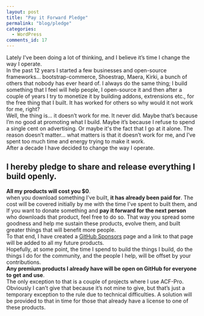 ```yaml
---
layout: post
title: "Pay it Forward Pledge"
permalink: "blog/pledge"
categories:
  - WordPress
comments_id: 17
---
```


Lately I've been doing a lot of thinking, and I believe it’s time I change the way I operate.  
In the past 12 years I started a few businesses and open-source frameworks... bootstrap-commerce, Shoestrap, Maera, Kirki, a bunch of others that nobody has ever heard of. I always do the same thing; I build something that I feel will help people, I open-source it and then after a couple of years I try to monetize it by building addons, extrensions etc., for the free thing that I built. It has worked for others so why would it not work for me, right?  
Well, the thing is... it doesn’t work for me. It never did. Maybe that’s because I’m no good at promoting what I build. Maybe it’s because I refuse to spend a single cent on advertising. Or maybe it's the fact that I go at it alone. The reason doesn’t matter... what matters is that it doesn’t work for me, and I’ve spent too much time and energy trying to make it work.  
After a decade I have decided to change the way I operate.

## I hereby pledge to share and release everything I build openly.

**All my products will cost you $0**.  
when you download something I’ve built, **it has already been paid for**. The cost will be covered initially by me with the time I’ve spent to built them, and If you want to donate something and **pay it forward for the next person** who downloads that product, feel free to do so. That way you spread some goodness and help me sustain these products, evolve them, and built greater things that will benefit more people.  
To that end, I have created a [GitHub Sponsors](https://github.com/sponsors/aristath) page and a link to that page will be added to all my future products.  
Hopefully, at some point, the time I spend to build the things I build, do the things I do for the community, and the people I help, will be offset by your contributions.  
**Any premium products I already have will be open on GitHub for everyone to get and use**.  
The only exception to that is a couple of projects where I use ACF-Pro. Obviously I can’t give that because it’s not mine to give, but that’s just a temporary exception to the rule due to technical difficulties. A solution will be provided to that in time for those that already have a license to one of these products.
